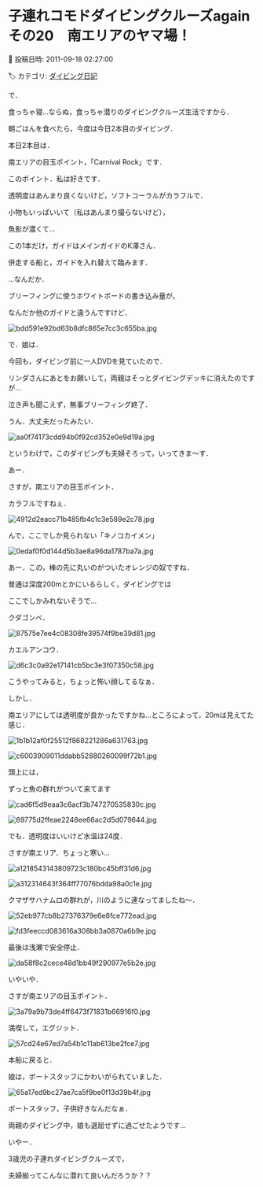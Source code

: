 # 子連れコモドダイビングクルーズagain　その20　南エリアのヤマ場！

📅 投稿日時: 2011-09-18 02:27:00

🏷️ カテゴリ: [ダイビング日記](ce3a7a8d424d112fce83ee85c81a0e344.md)

で．


食っちゃ寝…ならぬ，食っちゃ潜りのダイビングクルーズ生活ですから．


朝ごはんを食べたら，今度は今日2本目のダイビング．





本日2本目は．


南エリアの目玉ポイント，「Carnival Rock」です．


このポイント．私は好きです．


透明度はあんまり良くないけど，ソフトコーラルがカラフルで．


小物もいっぱいいて（私はあんまり撮らないけど），


魚影が濃くて…





この1本だけ，ガイドはメインガイドのK澤さん．


併走する船と，ガイドを入れ替えて臨みます．


…なんだか．


ブリーフィングに使うホワイトボードの書き込み量が，


なんだか他のガイドと違うんですけど．




![bdd591e92bd63b8dfc865e7cc3c655ba.jpg](images/bdd591e92bd63b8dfc865e7cc3c655ba.jpg)







で．娘は．


今回も，ダイビング前に一人DVDを見ていたので．


リンダさんにあとをお願いして，両親はそっとダイビングデッキに消えたのですが…


泣き声も聞こえず，無事ブリーフィング終了．


うん．大丈夫だったみたい．




![aa0f74173cdd94b0f92cd352e0e9d19a.jpg](images/aa0f74173cdd94b0f92cd352e0e9d19a.jpg)




というわけで，このダイビングも夫婦そろって，いってきま～す．





あー．


さすが，南エリアの目玉ポイント．


カラフルですねぇ．




![4912d2eacc71b485fb4c1c3e589e2c78.jpg](images/4912d2eacc71b485fb4c1c3e589e2c78.jpg)







んで，ここでしか見られない「キノコカイメン」




![0edaf0f0d144d5b3ae8a96da1787ba7a.jpg](images/0edaf0f0d144d5b3ae8a96da1787ba7a.jpg)




あー．この，棒の先に丸いのがついたオレンジの奴ですね．


普通は深度200mとかにいるらしく，ダイビングでは


ここでしかみれないそうで…





クダゴンベ．




![87575e7ee4c08308fe39574f9be39d81.jpg](images/87575e7ee4c08308fe39574f9be39d81.jpg)







カエルアンコウ．




![d6c3c0a92e17141cb5bc3e3f07350c58.jpg](images/d6c3c0a92e17141cb5bc3e3f07350c58.jpg)




こうやってみると，ちょっと怖い顔してるなぁ．





しかし．


南エリアにしては透明度が良かったですかね…ところによって，20mは見えてた感じ．




![1b1b12af0f25512f868221286a631763.jpg](images/1b1b12af0f25512f868221286a631763.jpg)









![c6003909011ddabb52880260099f72b1.jpg](images/c6003909011ddabb52880260099f72b1.jpg)







頭上には，


ずっと魚の群れがついて来てます




![cad6f5d9eaa3c6acf3b747270535830c.jpg](images/cad6f5d9eaa3c6acf3b747270535830c.jpg)









![69775d2ffeae2248ee66ac2d5d079644.jpg](images/69775d2ffeae2248ee66ac2d5d079644.jpg)







でも．透明度はいいけど水温は24度．


さすが南エリア．ちょっと寒い…




![a1218543143809723c180bc45bff31d6.jpg](images/a1218543143809723c180bc45bff31d6.jpg)









![a312314643f364ff77076bdda98a0c1e.jpg](images/a312314643f364ff77076bdda98a0c1e.jpg)







クマザサハナムロの群れが，川のように連なってましたね～．




![52eb977cb8b27376379e6e8fce772ead.jpg](images/52eb977cb8b27376379e6e8fce772ead.jpg)









![fd3feeccd083616a308bb3a0870a6b9e.jpg](images/fd3feeccd083616a308bb3a0870a6b9e.jpg)







最後は浅瀬で安全停止．




![da58f8c2cece48d1bb49f290977e5b2e.jpg](images/da58f8c2cece48d1bb49f290977e5b2e.jpg)







いやいや．


さすが南エリアの目玉ポイント．




![3a79a9b73de4ff6473f71831b66916f0.jpg](images/3a79a9b73de4ff6473f71831b66916f0.jpg)







満喫して，エグジット．




![57cd24e67ed7a54b1c11ab613be2fce7.jpg](images/57cd24e67ed7a54b1c11ab613be2fce7.jpg)







本船に戻ると．


娘は，ボートスタッフにかわいがられていました．




![65a17ed9bc27ae7ca5f9be0f13d39b4f.jpg](images/65a17ed9bc27ae7ca5f9be0f13d39b4f.jpg)




ボートスタッフ，子供好きなんだなぁ．





両親のダイビング中，娘も退屈せずに過ごせたようです…


いやー．


3歳児の子連れダイビングクルーズで，


夫婦揃ってこんなに潜れて良いんだろうか？？
